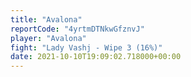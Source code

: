 ```yaml
---
title: "Avalona"
reportCode: "4yrtmDTNkwGfznvJ"
player: "Avalona"
fight: "Lady Vashj - Wipe 3 (16%)"
date: 2021-10-10T19:09:02.718000+00:00
---
```

